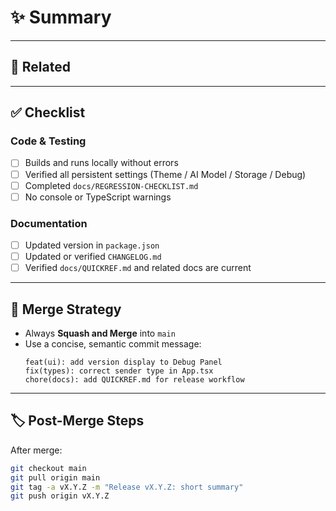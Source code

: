 # ✨ Summary
<!-- Describe the purpose of this PR and summarize key changes -->

---

## 🔗 Related
<!-- Link related issues or discussions (optional) -->

---

## ✅ Checklist

### Code & Testing
- [ ] Builds and runs locally without errors  
- [ ] Verified all persistent settings (Theme / AI Model / Storage / Debug)  
- [ ] Completed `docs/REGRESSION-CHECKLIST.md`  
- [ ] No console or TypeScript warnings  

### Documentation
- [ ] Updated version in `package.json`  
- [ ] Updated or verified `CHANGELOG.md`  
- [ ] Verified `docs/QUICKREF.md` and related docs are current  

---

## 🔀 Merge Strategy
- Always **Squash and Merge** into `main`  
- Use a concise, semantic commit message:
  ```
  feat(ui): add version display to Debug Panel
  fix(types): correct sender type in App.tsx
  chore(docs): add QUICKREF.md for release workflow
  ```

---

## 🏷️ Post-Merge Steps
After merge:
```bash
git checkout main
git pull origin main
git tag -a vX.Y.Z -m "Release vX.Y.Z: short summary"
git push origin vX.Y.Z
```
